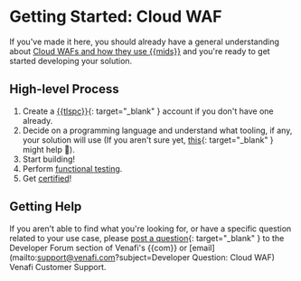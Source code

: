 # Getting Started: Cloud WAF

If you've made it here, you should already have a general understanding about [Cloud WAFs and how they use {{mids}}](1-overview-cloud-waf.md) and you're ready to get started developing your solution.

## High-level Process

1. Create a [{{tlspc}}](https://vaas.venafi.com){: target="_blank" } account if you don't have one already.
1. Decide on a programming language and understand what tooling, if any, your solution will use (If you aren't sure yet, [this](https://venafi-dev-onboarding.paperform.co/){: target="_blank" } might help 🙂).
1. Start building!
1. Perform [functional testing](3-functional-testing-cloud-waf.md).
1. Get [certified](../../Certification/TLS-Protect-Cloud/1-tlsp-certification-intro.md)!

## Getting Help

If you aren't able to find what you're looking for, or have a specific question related to your use case, please [post a question](https://community.venafi.com/ask-the-community-23){: target="_blank" } to the Developer Forum section of Venafi's {{com}} or [email](mailto:support@venafi.com?subject=Developer Question: Cloud WAF) Venafi Customer Support. 

